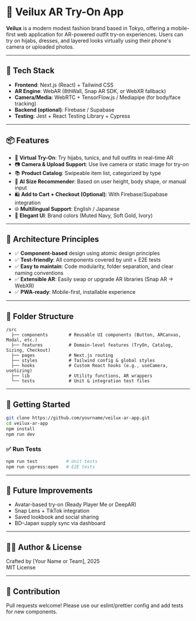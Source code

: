 
# 👗 Veilux AR Try-On App

**Veilux** is a modern modest fashion brand based in Tokyo, offering a mobile-first web application for AR-powered outfit try-on experiences. Users can try on hijabs, dresses, and layered looks virtually using their phone's camera or uploaded photos.

---

## 🔧 Tech Stack

- **Frontend**: Next.js (React) + Tailwind CSS
- **AR Engine**: WebAR (8thWall, Snap AR SDK, or WebXR fallback)
- **Camera/Media**: WebRTC + TensorFlow.js / Mediapipe (for body/face tracking)
- **Backend (optional)**: Firebase / Supabase
- **Testing**: Jest + React Testing Library + Cypress

---

## 📦 Features

- 👗 **Virtual Try-On**: Try hijabs, tunics, and full outfits in real-time AR
- 📷 **Camera & Upload Support**: Use live camera or static image for try-on
- 📚 **Product Catalog**: Swipeable item list, categorized by type
- 🧠 **AI Size Recommender**: Based on user height, body shape, or manual input
- 🛍️ **Add to Cart + Checkout (Optional)**: With Firebase/Supabase integration
- 🌐 **Multilingual Support**: English / Japanese
- 🎨 **Elegant UI**: Brand colors (Muted Navy, Soft Gold, Ivory)

---

## 🧱 Architecture Principles

- ✅ **Component-based** design using atomic design principles
- ✅ **Test-friendly**: All components covered by unit + E2E tests
- ✅ **Easy to maintain**: Code modularity, folder separation, and clear naming conventions
- ✅ **Extensible AR**: Easily swap or upgrade AR libraries (Snap AR → WebXR)
- ✅ **PWA-ready**: Mobile-first, installable experience

---

## 📁 Folder Structure

```
/src
  ├── components        # Reusable UI components (Button, ARCanvas, Modal, etc.)
  ├── features          # Domain-level features (TryOn, Catalog, Sizing, Checkout)
  ├── pages             # Next.js routing
  ├── styles            # Tailwind config & global styles
  ├── hooks             # Custom React hooks (e.g., useCamera, useSizing)
  ├── lib               # Utility functions, AR wrappers
  └── tests             # Unit & integration test files
```

---

## 🚀 Getting Started

```bash
git clone https://github.com/yourname/veilux-ar-app.git
cd veilux-ar-app
npm install
npm run dev
```

### ✅ Run Tests

```bash
npm run test           # Unit tests
npm run cypress:open   # E2E tests
```

---

## 📌 Future Improvements

- Avatar-based try-on (Ready Player Me or DeepAR)
- Snap Lens + TikTok integration
- Saved lookbook and social sharing
- BD–Japan supply sync via dashboard

---

## 🧑‍💻 Author & License

Crafted by [Your Name or Team], 2025  
MIT License

---

## 🤝 Contribution

Pull requests welcome! Please use our eslint/prettier config and add tests for new components.
